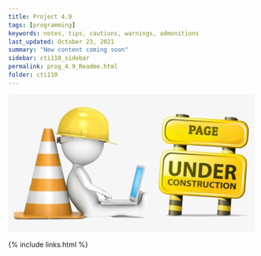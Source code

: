 ```yaml
---
title: Project 4.9
tags: [programming]
keywords: notes, tips, cautions, warnings, admonitions
last_updated: October 23, 2021
summary: "New content coming soon"
sidebar: cti110_sidebar
permalink: prog_4.9_Readme.html
folder: cti110
---
```


![under construction](../../images/new-content-coming-soon-web-page-is-under.png)

{% include links.html %}
